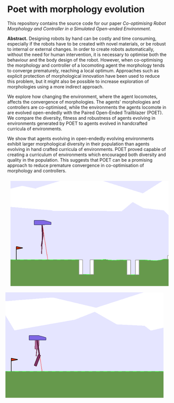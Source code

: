 # Poet with morphology evolution

This repository contains the source code for our paper *Co-optimising Robot Morphology and Controller in a Simulated Open-ended Environment*.

**Abstract.** Designing robots by hand can be costly and time consuming, especially if the robots have to be created with novel materials, or be robust to internal or external changes. In order to create robots automatically, without the need for human intervention, it is necessary to optimise both the behaviour and the body design of the robot. However, when co-optimising the morphology and controller of a locomoting agent the morphology tends to converge prematurely, reaching a local optimum. Approaches such as explicit protection of morphological innovation have been used to reduce this problem, but it might also be possible to increase exploration of morphologies using a more indirect approach.

We explore how changing the environment, where the agent locomotes, affects the convergence of morphologies. The agents' morphologies and controllers are co-optimised, while the environments the agents locomote in are evolved open-endedly with the Paired Open-Ended Trailblazer (POET). We compare the diversity, fitness and robustness of agents evolving in environments generated by POET to agents evolved in handcrafted curricula of environments.

We show that agents evolving in open-endedly evolving environments exhibit larger morphological diversity in their population than agents evolving in hand crafted curricula of environments. POET proved capable of creating a curriculum of environments which encouraged both diversity and quality in the population. This suggests that POET can be a promising approach to reduce premature convergence in co-optimisation of morphology and controllers.

<img src="https://github.com/EmmaStensby/poet-morphology/blob/main/readme_images/agent_example.gif" alt="gif1" width="500" align="left" style="margin: 10px"/> <img src="https://github.com/EmmaStensby/poet-morphology/blob/main/readme_images/agent_example_2.gif" alt="gif2" width="500" align="right" style="margin: 10px"/>
